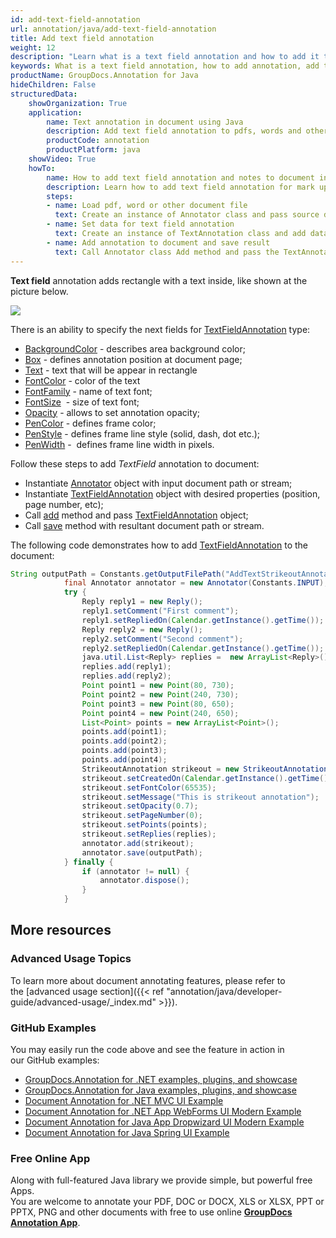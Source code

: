 ```yaml
---
id: add-text-field-annotation
url: annotation/java/add-text-field-annotation
title: Add text field annotation
weight: 12
description: "Learn what is a text field annotation and how to add it to a document programmatically using GroupDocs.Annotation for Java."
keywords: What is a text field annotation, how to add annotation, add text field annotation
productName: GroupDocs.Annotation for Java
hideChildren: False
structuredData:
    showOrganization: True
    application:
        name: Text annotation in document using Java
        description: Add text field annotation to pdfs, words and other documents natively on mac, windows or ubuntu with high performance using Java language and GroupDocs.Annotation for Java APIs
        productCode: annotation
        productPlatform: java 
    showVideo: True
    howTo:
        name: How to add text field annotation and notes to document in Java
        description: Learn how to add text field annotation for mark up words, pdf or other document in Java step by step
        steps:
        - name: Load pdf, word or other document file
          text: Create an instance of Annotator class and pass source document file path as a constructor parameter. You may specify absolute or relative file path as per your requirements.
        - name: Set data for text field annotation
          text: Create an instance of TextAnnotation class and add data for text field annotation.
        - name: Add annotation to document and save result
          text: Call Annotator class Add method and pass the TextAnnotation object from the previous step as parameter then call Save method from Annotator class and pass the output filename as parameter.
---
```

**Text field** annotation adds rectangle with a text inside, like shown at the picture below. 

![](annotation/java/images/add-text-field-annotation.png)

There is an ability to specify the next fields for [TextFieldAnnotation](https://apireference.groupdocs.com/java/annotation/com.groupdocs.annotation.models.annotationmodels/TextFieldAnnotation) type:
*   [BackgroundColor](https://apireference.groupdocs.com/annotation/java/com.groupdocs.annotation.models.annotationmodels/AreaAnnotation#getBackgroundColor()) - describes area background color;
*   [Box](https://apireference.groupdocs.com/annotation/java/com.groupdocs.annotation.models.annotationmodels/AreaAnnotation#getBox()) - defines annotation position at document page;
*   [Text](https://apireference.groupdocs.com/annotation/java/com.groupdocs.annotation.models.annotationmodels/TextFieldAnnotation#getText()) - text that will be appear in rectangle
*   [FontColor](https://apireference.groupdocs.com/annotation/java/com.groupdocs.annotation.models.annotationmodels/TextFieldAnnotation#getFontColor()) - color of the text
*   [FontFamily](https://apireference.groupdocs.com/annotation/java/com.groupdocs.annotation.models.annotationmodels/TextFieldAnnotation#getFontFamily()) - name of text font;
*   [FontSize](https://apireference.groupdocs.com/annotation/java/com.groupdocs.annotation.models.annotationmodels/TextFieldAnnotation#getFontSize())  - size of text font;
*   [Opacity](https://apireference.groupdocs.com/annotation/java/com.groupdocs.annotation.models.annotationmodels/AreaAnnotation#getOpacity()) - allows to set annotation opacity;
*   [PenColor](https://apireference.groupdocs.com/annotation/java/com.groupdocs.annotation.models.annotationmodels/AreaAnnotation#getPenColor()) - defines frame color;
*   [PenStyle](https://apireference.groupdocs.com/annotation/java/com.groupdocs.annotation.models.annotationmodels/AreaAnnotation#getPenStyle()) - defines frame line style (solid, dash, dot etc.);
*   [PenWidth](https://apireference.groupdocs.com/annotation/java/com.groupdocs.annotation.models.annotationmodels/AreaAnnotation#getPenWidth()) -  defines frame line width in pixels.
    
Follow these steps to add *TextField* annotation to document:
*   Instantiate [Annotator](https://apireference.groupdocs.com/java/annotation/com.groupdocs.annotation/Annotator) object with input document path or stream;
*   Instantiate [TextFieldAnnotation](https://apireference.groupdocs.com/java/annotation/com.groupdocs.annotation.models.annotationmodels/TextFieldAnnotation) object with desired properties (position, page number, etc);
*   Call [add](https://apireference.groupdocs.com/java/annotation/com.groupdocs.annotation/Annotator#add(com.groupdocs.annotation.models.annotationmodels.AnnotationBase)) method and pass [TextFieldAnnotation](https://apireference.groupdocs.com/java/annotation/com.groupdocs.annotation.models.annotationmodels/TextFieldAnnotation) object;
*   Call [save](https://apireference.groupdocs.com/java/annotation/com.groupdocs.annotation/Annotator#save(java.io.InputStream)) method with resultant document path or stream.
    

The following code demonstrates how to add [TextFieldAnnotation](https://apireference.groupdocs.com/java/annotation/com.groupdocs.annotation.models.annotationmodels/TextFieldAnnotation) to the document:

```java
String outputPath = Constants.getOutputFilePath("AddTextStrikeoutAnnotation", FilenameUtils.getExtension(Constants.INPUT));
            final Annotator annotator = new Annotator(Constants.INPUT);
            try {
                Reply reply1 = new Reply();
                reply1.setComment("First comment");
                reply1.setRepliedOn(Calendar.getInstance().getTime());
                Reply reply2 = new Reply();
                reply2.setComment("Second comment");
                reply2.setRepliedOn(Calendar.getInstance().getTime());
                java.util.List<Reply> replies =  new ArrayList<Reply>();
                replies.add(reply1);
                replies.add(reply2);
                Point point1 = new Point(80, 730);
                Point point2 = new Point(240, 730);
                Point point3 = new Point(80, 650);
                Point point4 = new Point(240, 650);
                List<Point> points = new ArrayList<Point>();
                points.add(point1);
                points.add(point2);
                points.add(point3);
                points.add(point4);
                StrikeoutAnnotation strikeout = new StrikeoutAnnotation();
                strikeout.setCreatedOn(Calendar.getInstance().getTime());
                strikeout.setFontColor(65535);
                strikeout.setMessage("This is strikeout annotation");
                strikeout.setOpacity(0.7);
                strikeout.setPageNumber(0);
                strikeout.setPoints(points);
                strikeout.setReplies(replies);
                annotator.add(strikeout);
                annotator.save(outputPath);
            } finally {
                if (annotator != null) {
                    annotator.dispose();
                }
            }
```

## More resources
### Advanced Usage Topics
To learn more about document annotating features, please refer to the [advanced usage section]({{< ref "annotation/java/developer-guide/advanced-usage/_index.md" >}}).

### GitHub Examples
You may easily run the code above and see the feature in action in our GitHub examples:

*   [GroupDocs.Annotation for .NET examples, plugins, and showcase](https://github.com/groupdocs-annotation/GroupDocs.Annotation-for-.NET)
*   [GroupDocs.Annotation for Java examples, plugins, and showcase](https://github.com/groupdocs-annotation/GroupDocs.Annotation-for-Java)
*   [Document Annotation for .NET MVC UI Example](https://github.com/groupdocs-annotation/GroupDocs.Annotation-for-.NET-MVC)
*   [Document Annotation for .NET App WebForms UI Modern Example](https://github.com/groupdocs-annotation/GroupDocs.Annotation-for-.NET-WebForms)
*   [Document Annotation for Java App Dropwizard UI Modern Example](https://github.com/groupdocs-annotation/GroupDocs.Annotation-for-Java-Dropwizard)
*   [Document Annotation for Java Spring UI Example](https://github.com/groupdocs-annotation/GroupDocs.Annotation-for-Java-Spring)

### Free Online App
Along with full-featured Java library we provide simple, but powerful free Apps.  
You are welcome to annotate your PDF, DOC or DOCX, XLS or XLSX, PPT or PPTX, PNG and other documents with free to use online **[GroupDocs Annotation App](https://products.groupdocs.app/annotation)**.
